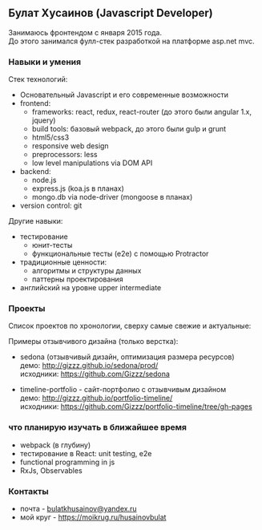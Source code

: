 ## Булат Хусаинов (Javascript Developer)

Занимаюсь фронтендом с января 2015 года.  
До этого занимался фулл-стек разработкой на платформе asp.net mvc.

### Навыки и умения

Стек технологий:
- Основательный Javascript и его современные возможности
- frontend: 
    - frameworks: react, redux, react-router (до этого были angular 1.x, jquery)
    - build tools: базовый webpack, до этого были gulp и grunt
    - html5/css3
    - responsive web design
    - preprocessors: less
    - low level manipulations via DOM API
- backend:
    - node.js
    - express.js (koa.js в планах)
    - mongo.db via node-driver (mongoose в планах)	
- version control: git

Другие навыки:
- тестирование
    - юнит-тесты
    - функциональные тесты (e2e) с помощью Protractor
- традиционные ценности:
	- алгоритмы и структуры данных
	- паттерны проектирования
- английский на уровне upper intermediate


### Проекты

Список проектов по хронологии, сверху самые свежие и актуальные:  

Примеры отзывчивого дизайна (только верстка):

- sedona (отзывчивый дизайн, оптимизация размера ресурсов)  
	демо: http://gizzz.github.io/sedona/prod/  
	исходники: https://github.com/Gizzz/sedona  

- timeline-portfolio - сайт-портфолио с отзывчивым дизайном  
    демо: http://gizzz.github.io/portfolio-timeline/  
    исходники: https://github.com/Gizzz/portfolio-timeline/tree/gh-pages  

### что планирую изучать в ближайшее время
- webpack (в глубину)
- тестирование в React: unit testing, e2e
- functional programming in js
- RxJs, Observables


### Контакты
- почта - bulatkhusainov@yandex.ru
- мой круг - https://moikrug.ru/husainovbulat
